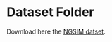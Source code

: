 # Dataset Folder

Download here the [NGSIM datset](https://datahub.transportation.gov/stories/s/Next-Generation-Simulation-NGSIM-Open-Data/i5zb-xe34/#ngsim-vehicle-trajectories-and-supporting-data).
